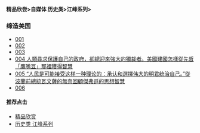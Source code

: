 #### 精品欣尝>自媒体 历史类>江峰系列>
### 缔造美国

- [001]()
- [002]()
- [003]()
- [004 人類尋求保護自己的政府，卻總迎來強大的獨裁者。美國建國怎樣從先哲「鷹嘴豆」那裡獲得智慧](https://youtu.be/IZvdcf7dZtE)
- [005 “人民是可能接受这样一种理论的：承认和選擇伟大的明君统治自己。”從波蘭前總統瓦文薩的無奈回顧傑弗遜的思想智慧](https://youtu.be/k_nY4-yjxdU)
- [006]()



#### 推荐点击
- [精品欣赏](https://summer200.github.io/content/main)
- [历史类 江峰系列](https://summer200.github.io/content/JiangFeng/JiangFeng02)




